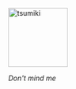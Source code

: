 <img src="https://media.tenor.com/images/5708fafc19ab23f12484a88418009173/tenor.gif"
     alt="tsumiki"
     title="nya?"
     width="120"
/>

*Don't mind me*

<!--

{
    "tags": [],
    "url": "https://tenor.com/bqnq7.gif",
    "media": [
        {
            "nanomp4": {
                "url": "https://media.tenor.com/videos/10f22c330402925d781f58ae9b7083ec/mp4",
                "dims": [
                    150,
                    150
                ],
                "duration": 1.666667,
                "preview": "https://media.tenor.com/images/2225c591cd06cee0754a902a841b13c3/tenor.png",
                "size": 22367
            },
            "nanowebm": {
                "url": "https://media.tenor.com/videos/811b77ec9f55aca7b00b4a58e0f276b7/webm",
                "dims": [
                    150,
                    150
                ],
                "preview": "https://media.tenor.com/images/2225c591cd06cee0754a902a841b13c3/tenor.png",
                "size": 14343
            },
            "tinygif": {
                "url": "https://media.tenor.com/images/21aadca7d43e63bdc9af4777879ff948/tenor.gif",
                "dims": [
                    220,
                    220
                ],
                "preview": "https://media.tenor.com/images/d56552429ee32169575f4f60e11815b5/tenor.gif",
                "size": 32625
            },
            "tinymp4": {
                "url": "https://media.tenor.com/videos/f4040149e4e1bbb4911d8807eb41ac88/mp4",
                "dims": [
                    320,
                    320
                ],
                "duration": 1.666667,
                "preview": "https://media.tenor.com/images/92afc49d04523a7a79715905b88b6227/tenor.png",
                "size": 54006
            },
            "tinywebm": {
                "url": "https://media.tenor.com/videos/fe422052a24a9d4dfcf7884f672d1f5c/webm",
                "dims": [
                    320,
                    320
                ],
                "preview": "https://media.tenor.com/images/92afc49d04523a7a79715905b88b6227/tenor.png",
                "size": 29396
            },
            "webm": {
                "url": "https://media.tenor.com/videos/118abcb0e1234e65980007ee5b045340/webm",
                "dims": [
                    640,
                    640
                ],
                "preview": "https://media.tenor.com/images/bfbd80769eb9ac9de51bdaa77bc630ee/tenor.png",
                "size": 43881
            },
            "gif": {
                "url": "https://media.tenor.com/images/c0df9cd72041f4009b51ecddb66c2cb7/tenor.gif",
                "dims": [
                    498,
                    498
                ],
                "preview": "https://media.tenor.com/images/bfbd80769eb9ac9de51bdaa77bc630ee/tenor.png",
                "size": 3730044
            },
            "mp4": {
                "url": "https://media.tenor.com/videos/d4a78428d0343df83896bdf9c60e9a00/mp4",
                "dims": [
                    640,
                    640
                ],
                "duration": 1.64,
                "preview": "https://media.tenor.com/images/bfbd80769eb9ac9de51bdaa77bc630ee/tenor.png",
                "size": 426886
            },
            "loopedmp4": {
                "url": "https://media.tenor.com/videos/b22b40962cf80b1b383f30a086d9ee55/mp4",
                "dims": [
                    640,
                    640
                ],
                "duration": 4.92,
                "preview": "https://media.tenor.com/images/bfbd80769eb9ac9de51bdaa77bc630ee/tenor.png",
                "size": 1279157
            },
            "mediumgif": {
                "url": "https://media.tenor.com/images/5708fafc19ab23f12484a88418009173/tenor.gif",
                "dims": [
                    640,
                    640
                ],
                "preview": "https://media.tenor.com/images/7b5099afe6092d5ac56ae47f563a6cb7/tenor.gif",
                "size": 434558
            },
            "nanogif": {
                "url": "https://media.tenor.com/images/79bed107e0eb91249338c3cec93c4982/tenor.gif",
                "dims": [
                    90,
                    90
                ],
                "preview": "https://media.tenor.com/images/45e7e8dab251584f1056ee1fe78f7e53/tenor.gif",
                "size": 9227
            }
        }
    ],
    "created": 1601495893.650049,
    "shares": 1,
    "itemurl": "https://tenor.com/view/place-to-place-catgirl-atchi-kotchi-tsumiki-gif-18640607",
    "composite": null,
    "hasaudio": false,
    "title": "",
    "id": "18640607"
}

-->
